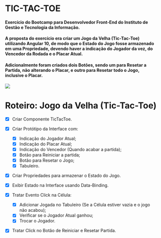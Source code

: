 # TIC-TAC-TOE

#### Exercício do Bootcamp para Desenvolvedor Front-End do Instituto de Gestão e Tecnologia da Informação.    

#### A proposta do exercício era criar um Jogo da Velha (Tic-Tac-Toe) utilizando Angular 10, de modo que o Estado do Jogo fosse armazenado em uma Propriedade, devendo haver a indicação do Jogador da vez, do Vencedor da Rodada e o Placar Atual.

#### Adicionalmente foram criados dois Botões, sendo um para Resetar a Partida, não alterando o Placar, e outro para Resetar todo o Jogo, inclusive o Placar.

<img src="https://i.ibb.co/tH62WVT/image.png">

Roteiro:
Jogo da Velha (Tic-Tac-Toe)
=======================================

- [x] Criar Componente TicTacToe.

- [x] Criar Protótipo da Interface com:
    - [x] Indicação do Jogador Atual;
    - [x] Indicação do Placar Atual;
    - [x] Indicação do Vencedor (Quando acabar a partida);
    - [x] Botão para Reiniciar a partida;
    - [x] Botão para Resetar o Jogo;
    - [x] Tabuleiro.

- [x] Criar Propriedades para armazenar o Estado do Jogo.

- [x] Exibir Estado na Interface usando Data-Binding.

- [x] Tratar Evento Click na Célula:
    - [x] Adicionar Jogada no Tabuleiro (Se a Célula estiver vazia e o jogo não acabou);
    - [x] Verificar se o Jogador Atual ganhou;
    - [x] Trocar o Jogador.

- [x] Tratar Click no Botão de Reiniciar e Resetar Partida.
